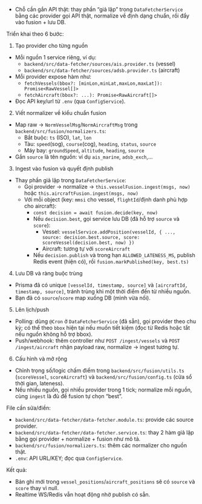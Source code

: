 - Chỗ cần gắn API thật: thay phần “giả lập” trong `DataFetcherService` bằng các provider gọi API thật, normalize về định dạng chuẩn, rồi đẩy vào fusion + lưu DB.

Triển khai theo 6 bước:

1. Tạo provider cho từng nguồn

- Mỗi nguồn 1 service riêng, ví dụ:
  - `backend/src/data-fetcher/sources/ais.provider.ts` (vessel)
  - `backend/src/data-fetcher/sources/adsb.provider.ts` (aircraft)
- Mỗi provider expose hàm như:
  - `fetchVessels(bbox?: [minLon,minLat,maxLon,maxLat]): Promise<RawVessel[]>`
  - `fetchAircraft(bbox?: ...): Promise<RawAircraft[]>`
- Đọc API key/url từ `.env` (qua `ConfigService`).

2. Viết normalizer về kiểu chuẩn fusion

- Map raw → `NormVesselMsg`/`NormAircraftMsg` trong `backend/src/fusion/normalizers.ts`:
  - Bắt buộc: `ts` (ISO), `lat`, `lon`
  - Tàu: `speed`(sog), `course`(cog), `heading`, `status`, `source`
  - Máy bay: `groundSpeed`, `altitude`, `heading`, `source`
- Gắn `source` là tên nguồn: ví dụ `ais_marine`, `adsb_exch`,…

3. Ingest vào fusion và quyết định publish

- Thay phần giả lập trong `DataFetcherService`:
  - Gọi provider → normalize → `this.vesselFusion.ingest(msgs, now)` hoặc `this.aircraftFusion.ingest(msgs, now)`
  - Với mỗi object (key: `mmsi` cho vessel, `flightId`/định danh phù hợp cho aircraft):
    - `const decision = await fusion.decide(key, now)`
    - Nếu `decision.best`, gọi service lưu DB (đã hỗ trợ `source` và `score`):
      - Vessel: `vesselService.addPosition(vesselId, { ..., source: decision.best.source, score: scoreVessel(decision.best, now) })`
      - Aircraft: tương tự với `scoreAircraft`
    - Nếu `decision.publish` và trong hạn `ALLOWED_LATENESS_MS`, publish Redis event (hiện có), rồi `fusion.markPublished(key, best.ts)`

4. Lưu DB và ràng buộc trùng

- Prisma đã có unique `[vesselId, timestamp, source]` và `[aircraftId, timestamp, source]`, tránh trùng khi một thời điểm đến từ nhiều nguồn.
- Bạn đã có `source`/`score` map xuống DB (mình vừa nối).

5. Lên lịch/push

- Polling: dùng `@Cron` ở `DataFetcherService` (đã sẵn), gọi provider theo chu kỳ; có thể theo `bbox` hiện tại nếu muốn tiết kiệm (đọc từ Redis hoặc tắt nếu nguồn không hỗ trợ bbox).
- Push/webhook: thêm controller như `POST /ingest/vessels` và `POST /ingest/aircraft` nhận payload raw, normalize → ingest tương tự.

6. Cấu hình và mở rộng

- Chỉnh trọng số/logic chấm điểm trong `backend/src/fusion/utils.ts` (`scoreVessel`, `scoreAircraft`) và `backend/src/fusion/config.ts` (cửa sổ thời gian, lateness).
- Nếu nhiều nguồn, gọi nhiều provider trong 1 tick; normalize mỗi nguồn, cùng `ingest` là đủ để fusion tự chọn “best”.

File cần sửa/điền:

- `backend/src/data-fetcher/data-fetcher.module.ts`: provide các source provider.
- `backend/src/data-fetcher/data-fetcher.service.ts`: thay 2 hàm giả lập bằng gọi provider + normalize + fusion như mô tả.
- `backend/src/fusion/normalizers.ts`: thêm các normalizer cho nguồn thật.
- `.env`: API URL/KEY; đọc qua `ConfigService`.

Kết quả:

- Bản ghi mới trong `vessel_positions`/`aircraft_positions` sẽ có `source` và `score` thay vì null.
- Realtime WS/Redis vẫn hoạt động nhờ publish có sẵn.
